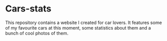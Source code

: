 # Cars-stats
This repository contains a website I created for car lovers. It features some of my favourite cars at this moment, some statistics about them and a bunch of cool photos of them.
